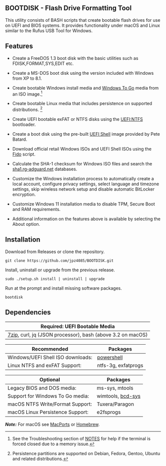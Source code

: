 ## BOOTDISK - Flash Drive Formatting Tool

This utility consists of BASH scripts that create bootable flash drives for use on UEFI and BIOS systems. It provides functionality under macOS and Linux similar to the Rufus USB Tool for Windows.

Features
--------

- Create a FreeDOS 1.3 boot disk with the basic utilities such as FDISK,FORMAT,SYS,EDIT etc.

- Create a MS-DOS boot disk using the version included with Windows from XP to 8.1.

- Create bootable Windows install media and [Windows To Go](https://learn.microsoft.com/en-us/previous-versions/windows/it-pro/windows-10/deployment/windows-to-go/windows-to-go-overview) media from an ISO image.[^1]

- Create bootable Linux media that includes persistence on supported distributions. [^2]

- Create UEFI bootable exFAT or NTFS disks using the [UEFI:NTFS](https://github.com/pbatard/uefi-ntfs) bootloader.

- Create a boot disk using the pre-built [UEFI Shell](https://github.com/pbatard/UEFI-Shell) image provided by Pete Batard.

- Download official retail Windows ISOs and UEFI Shell ISOs using the [Fido](https://github.com/pbatard/Fido) script.

- Calculate the SHA-1 checksum for Windows ISO files and search the [sha1.rg-adguard.net](https://sha1.rg-adguard.net) databases.

- Customize the Windows installation process to automatically create a local account, configure privacy settings, select language and timezone settings, skip wireless network setup and disable automatic BitLocker encryption.

- Customize Windows 11 installation media to disable TPM, Secure Boot and RAM requirements.

- Additional information on the features above is available by selecting the About option.

Installation
------------------------
Download from Releases or clone the repository.
```
git clone https://github.com/jpz4085/BOOTDISK.git
```
Install, uninstall or upgrade from the previous release.
```
sudo ./setup.sh install | uninstall | upgrade
```
Run at the prompt and install missing software packages.
```
bootdisk
```

Dependencies
------------ 
|Required: UEFI Bootable Media|
|---|
| [7zip](https://sourceforge.net/projects/sevenzip/), curl, jq (JSON processor), bash (above 3.2 on macOS)|
  
|Recommended|Packages|
| --- | --- |
| Windows/UEFI Shell ISO downloads: | [powershell](https://learn.microsoft.com/en-us/powershell/scripting/install/installing-powershell) |  
|Linux NTFS and exFAT Support: | ntfs-3g, exfatprogs|
 
|Optional|Packages|
|---|---|
|Legacy BIOS and DOS media: | ms-sys, mtools|  
|Support for Windows To Go media: | wimtools, [bcd-sys](https://github.com/jpz4085/BCD-SYS)|  
|macOS NTFS Write/Format Support: | Tuxera/Paragon|  
|macOS Linux Persistence Support: |e2fsprogs|  

***Note:*** For macOS see [MacPorts](https://www.macports.org/) or [Homebrew](https://brew.sh/).

[^1]: See the Troubleshooting section of [NOTES](https://github.com/jpz4085/BOOTDISK/blob/main/Support/NOTES.md) for help if the terminal is forced closed due to a memory issue.  
[^2]: Persistence partitions are supported on Debian, Fedora, Gentoo, Ubuntu and related distributions.
